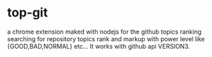 # top-git
a chrome extension maked with nodejs for the github topics ranking searching for repository topics rank and markup with power level like {GOOD,BAD,NORMAL} etc... It works with github api VERSION3.
